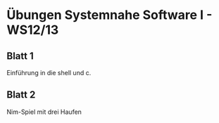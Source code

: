 Übungen Systemnahe Software I - WS12/13
=======================================
Blatt 1
-------
Einführung in die shell und c.

Blatt 2
-------
Nim-Spiel mit drei Haufen
